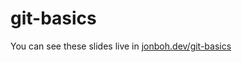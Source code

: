 # git-basics
You can see these slides live in [jonboh.dev/git-basics](https://jonboh.dev/git-basics/)
